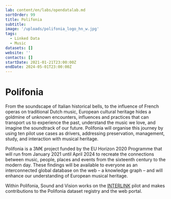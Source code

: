 ```yaml
---
lab: content/en/labs/opendatalab.md
sortOrder: 99
title: Polifonia
subtitle:
image: '/uploads/polifonia_logo_hn_w.jpg'
tags:
  - Linked Data
  - Music
datasets: []
website: ''
contacts: []
startDate: 2021-01-21T23:00:00Z
endDate: 2024-05-01T23:00:00Z
---
```


# Polifonia

From the soundscape of Italian historical bells, to the influence of French operas on traditional Dutch music, European cultural heritage hides a goldmine of unknown encounters, influences and practices that can transport us to experience the past, understand the music we love, and imagine the soundtrack of our future. Polifonia will organise this journey by using ten pilot use cases as drivers, addressing preservation, management, study, and interaction with musical heritage.

Polifonia is a 3M€ project funded by the EU Horizon 2020 Programme that will run from January 2021 until April 2024 to recreate the connections between music, people, places and events from the sixteenth century to the modern day. These findings will be available to everyone as an interconnected global database on the web – a knowledge graph – and will enhance our understanding of European musical heritage.

Within Polifonia, Sound and Vision works on the [INTERLINK](https://polifonia-project.eu/pilots/interlink/ 'INTERLINK pilot') pilot and makes contributions to the Polifonia dataset registry and the web portal.
